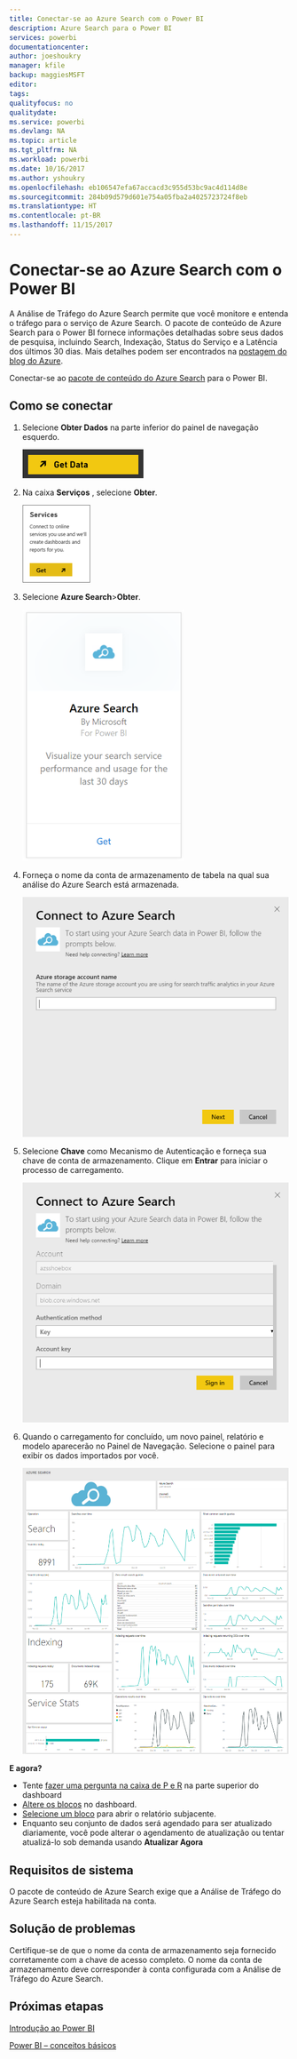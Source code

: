 ```yaml
---
title: Conectar-se ao Azure Search com o Power BI
description: Azure Search para o Power BI
services: powerbi
documentationcenter: 
author: joeshoukry
manager: kfile
backup: maggiesMSFT
editor: 
tags: 
qualityfocus: no
qualitydate: 
ms.service: powerbi
ms.devlang: NA
ms.topic: article
ms.tgt_pltfrm: NA
ms.workload: powerbi
ms.date: 10/16/2017
ms.author: yshoukry
ms.openlocfilehash: eb106547efa67accacd3c955d53bc9ac4d114d8e
ms.sourcegitcommit: 284b09d579d601e754a05fba2a4025723724f8eb
ms.translationtype: HT
ms.contentlocale: pt-BR
ms.lasthandoff: 11/15/2017
---
```

# <a name="connect-to-azure-search-with-power-bi"></a>Conectar-se ao Azure Search com o Power BI
A Análise de Tráfego do Azure Search permite que você monitore e entenda o tráfego para o serviço de Azure Search. O pacote de conteúdo de Azure Search para o Power BI fornece informações detalhadas sobre seus dados de pesquisa, incluindo Search, Indexação, Status do Serviço e a Latência dos últimos 30 dias. Mais detalhes podem ser encontrados na [postagem do blog do Azure](https://azure.microsoft.com/en-us/blog/analyzing-your-azure-search-traffic/).

Conectar-se ao [pacote de conteúdo do Azure Search](https://app.powerbi.com/getdata/services/azure-search) para o Power BI.

## <a name="how-to-connect"></a>Como se conectar
1. Selecione **Obter Dados** na parte inferior do painel de navegação esquerdo.
   
   ![](media/service-connect-to-azure-search/pbi_getdata.png) 
2. Na caixa **Serviços** , selecione **Obter**.
   
   ![](media/service-connect-to-azure-search/pbi_getservices.png) 
3. Selecione **Azure Search**\>**Obter**.
   
   ![](media/service-connect-to-azure-search/azuresearch.png)
4. Forneça o nome da conta de armazenamento de tabela na qual sua análise do Azure Search está armazenada.
   
   ![](media/service-connect-to-azure-search/params.png)
5. Selecione **Chave** como Mecanismo de Autenticação e forneça sua chave de conta de armazenamento. Clique em **Entrar** para iniciar o processo de carregamento.
   
   ![](media/service-connect-to-azure-search/creds.png)
6. Quando o carregamento for concluído, um novo painel, relatório e modelo aparecerão no Painel de Navegação. Selecione o painel para exibir os dados importados por você.
   
    ![](media/service-connect-to-azure-search/dashboard2.png)

**E agora?**

* Tente [fazer uma pergunta na caixa de P e R](service-q-and-a.md) na parte superior do dashboard
* [Altere os blocos](service-dashboard-edit-tile.md) no dashboard.
* [Selecione um bloco](service-dashboard-tiles.md) para abrir o relatório subjacente.
* Enquanto seu conjunto de dados será agendado para ser atualizado diariamente, você pode alterar o agendamento de atualização ou tentar atualizá-lo sob demanda usando **Atualizar Agora**

## <a name="system-requirements"></a>Requisitos de sistema
O pacote de conteúdo de Azure Search exige que a Análise de Tráfego do Azure Search esteja habilitada na conta.

## <a name="troubleshooting"></a>Solução de problemas
Certifique-se de que o nome da conta de armazenamento seja fornecido corretamente com a chave de acesso completo. O nome da conta de armazenamento deve corresponder à conta configurada com a Análise de Tráfego do Azure Search.

## <a name="next-steps"></a>Próximas etapas
[Introdução ao Power BI](service-get-started.md)

[Power BI – conceitos básicos](service-basic-concepts.md)


